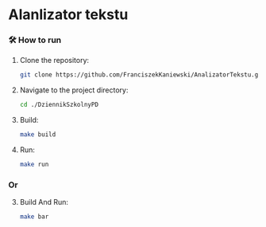 # Alanlizator tekstu

### 🛠 How to run
1. Clone the repository:
    ```bash
    git clone https://github.com/FranciszekKaniewski/AnalizatorTekstu.git
    ```
2. Navigate to the project directory:
    ```bash
    cd ./DziennikSzkolnyPD
    ```
3. Build:
    ```bash
    make build
    ```
4. Run:
    ```bash
    make run
    ```
### Or

3. Build And Run:
    ```bash
    make bar
    ```